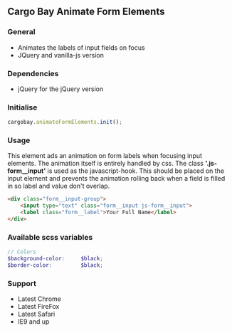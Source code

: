 ## Cargo Bay Animate Form Elements

### General
- Animates the labels of input fields on focus
- JQuery and vanilla-js version


### Dependencies
- jQuery for the jQuery version


### Initialise
```javascript
cargobay.animateFormElements.init();
```


### Usage
This element ads an animation on form labels when focusing input elements. The animation itself is entirely handled by css.
The class **'.js-form__input'** is used as the javascript-hook.
This should be placed on the input element and prevents the animation rolling back when a field is filled in so label and value don't overlap.

```html
<div class="form__input-group">
    <input type="text" class="form__input js-form__input">
    <label class="form__label">Your Full Name</label>
</div>
```

### Available scss variables
```scss
// Colors
$background-color:     $black;
$border-color:         $black;
```


### Support
- Latest Chrome
- Latest FireFox
- Latest Safari
- IE9 and up